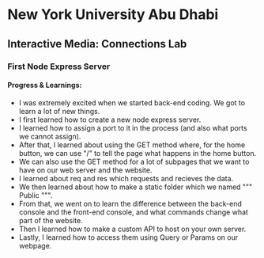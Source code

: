 # New York University Abu Dhabi
## Interactive Media: Connections Lab
### First Node Express Server

#### Progress & Learnings:

- I was extremely excited when we started back-end coding. We got to learn a lot of new things.
- I first learned how to create a new node express server.
- I learned how to assign a port to it in the process (and also what ports we cannot assign).
- After that, I learned about using the GET method where, for the home button, we can use "/" to tell the page what happens in the home button.
- We can also use the GET method for a lot of subpages that we want to have on our web server and the website.
- I learned about req and res which requests and recieves the data.
- We then learned about how to make a static folder which we named """ Public """.
- From that, we went on to learn the difference between the back-end console and the front-end console, and what commands change what part of the website.
- Then I learned how to make a custom API to host on your own server.
- Lastly, I learned how to access them using Query or Params on our webpage.
